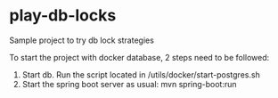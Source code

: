 # play-db-locks
Sample project to try db lock strategies

To start the project with docker database, 2 steps need to be followed:
1. Start db. Run the script located in /utils/docker/start-postgres.sh
2. Start the spring boot server as usual: mvn spring-boot:run
